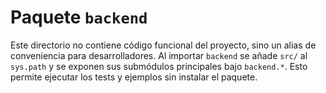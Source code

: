 # Paquete `backend`

Este directorio no contiene código funcional del proyecto, sino un alias de
conveniencia para desarrolladores. Al importar `backend` se añade
`src/` al `sys.path` y se exponen sus submódulos principales bajo
`backend.*`. Esto permite ejecutar los tests y ejemplos sin instalar el
paquete.


